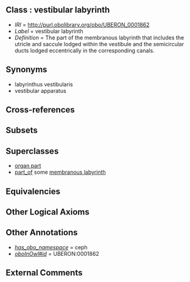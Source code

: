 
## Class : vestibular labyrinth

 * *IRI* = http://purl.obolibrary.org/obo/UBERON_0001862
 * *Label* = vestibular labyrinth
 * *Definition* = The part of the membranous labyrinth that includes the utricle and saccule lodged within the vestibule and the semicircular ducts lodged eccentrically in the corresponding canals.

## Synonyms

 * labyrinthus vestibularis
 * vestibular apparatus

## Cross-references


## Subsets


## Superclasses

 * [organ part](../../UBERON/64/UBERON_0000064.md)
 * [part_of](../../BFO/50/BFO_0000050.md) some [membranous labyrinth](../../UBERON/49/UBERON_0001849.md)

## Equivalencies


## Other Logical Axioms


## Other Annotations

 * *[has_obo_namespace](../../ce/oboInOwl#hasOBONamespace.md)* = ceph
 * *[oboInOwl#id](../../id/oboInOwl#id.md)* = UBERON:0001862

## External Comments

